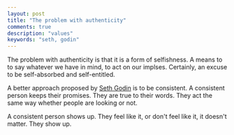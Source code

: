 ```yaml
---
layout: post
title: "The problem with authenticity"
comments: true
description: "values"
keywords: "seth, godin"
---
```



The problem with authenticity is that it is a form of selfishness. A means to to say whatever we have in mind, to act on our implses. Certainly, an excuse to be self-absorbed and self-entitled.

A better approach proposed by [Seth Godin](https://seths.blog/2017/10/defining-authenticity/) is to be consistent. A consistent person keeps their promises. They are true to their words. They act the same way whether people are looking or not.

A consistent person shows up. They feel like it, or don't feel like it, it doesn't matter. They show up.




